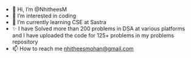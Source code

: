 - 👋 Hi, I’m @NhitheesM
- 👀 I’m interested in coding
- 🌱 I’m currently learning CSE at Sastra
- ✨ I have Solved more than 200 problems in DSA at various platforms and I have uploaded the code for 125+ problems in my problems repository
- 📫 How to reach me nhitheesmohan@gmail.com

<!---
NhitheesM/NhitheesM is a ✨ special ✨ repository because its `README.md` (this file) appears on your GitHub profile.
You can click the Preview link to take a look at your changes.
--->
